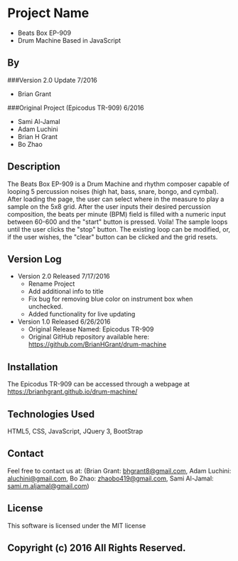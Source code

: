 # Project Name
* Beats Box EP-909
* Drum Machine Based in JavaScript

## By

###Version 2.0 Update 7/2016
* Brian Grant

###Original Project (Epicodus TR-909) 6/2016
* Sami Al-Jamal
* Adam Luchini
* Brian H Grant
* Bo Zhao

## Description
The Beats Box EP-909 is a Drum Machine and rhythm composer capable of looping 5 percussion noises (high hat, bass, snare, bongo, and cymbal). After loading the page, the user can select where in the measure to play a sample on the 5x8 grid. After the user inputs their desired percussion composition, the beats per minute (BPM) field is filled with a numeric input between 60-600 and the "start" button is pressed. Voila! The sample loops until the user clicks the "stop" button. The existing loop can be modified, or, if the user wishes, the "clear" button can be clicked and the grid resets.

## Version Log
* Version 2.0 Released 7/17/2016
  - Rename Project
  - Add additional info to title
  - Fix bug for removing blue color on instrument box when     
    unchecked.
  - Added functionality for live updating
* Version 1.0 Released 6/26/2016
  - Original Release Named: Epicodus TR-909
  - Original GitHub repository available here:
    https://github.com/BrianHGrant/drum-machine

## Installation
The Epicodus TR-909 can be accessed through a webpage at https://brianhgrant.github.io/drum-machine/

## Technologies Used
HTML5, CSS, JavaScript, JQuery 3, BootStrap

## Contact
Feel free to contact us at:
(Brian Grant: bhgrant8@gmail.com, Adam Luchini: aluchini@gmail.com, Bo Zhao: zhaobo419@gmail.com, Sami Al-Jamal: sami.m.aljamal@gmail.com)

## License
This software is licensed under the MIT license

## Copyright (c) 2016 All Rights Reserved.
